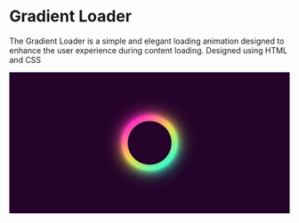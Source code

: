 # Gradient Loader

The Gradient Loader is a simple and elegant loading animation designed to enhance the user experience during content loading. Designed using HTML and CSS
<br />

![Hero section](./loader-screenshot.png)
